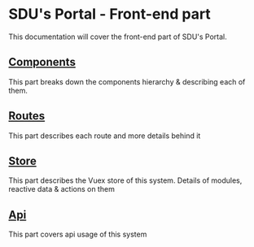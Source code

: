 # SDU's Portal - Front-end part

This documentation will cover the front-end part of SDU's Portal.

## [Components](./documentation/components/index.md)

This part breaks down the components hierarchy & describing each of them.

## [Routes](./documentation/routes/index.md)

This part describes each route and more details behind it

## [Store](./documentation/store/index.md)

This part describes the Vuex store of this system. Details of modules, reactive data & actions on them

## [Api](./documentation/api/index.md)

This part covers api usage of this system

